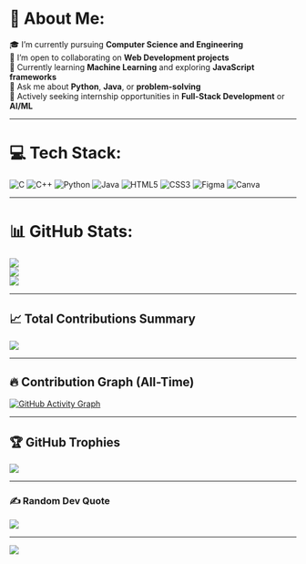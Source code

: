 # 💫 About Me:
🎓 I’m currently pursuing **Computer Science and Engineering**  
🤝 I’m open to collaborating on **Web Development projects**  
🧠 Currently learning **Machine Learning** and exploring **JavaScript frameworks**  
💬 Ask me about **Python**, **Java**, or **problem-solving**  
📌 Actively seeking internship opportunities in **Full-Stack Development** or **AI/ML**  

---

# 💻 Tech Stack:
![C](https://img.shields.io/badge/c-%2300599C.svg?style=for-the-badge&logo=c&logoColor=white)
![C++](https://img.shields.io/badge/c++-%2300599C.svg?style=for-the-badge&logo=c%2B%2B&logoColor=white)
![Python](https://img.shields.io/badge/python-3670A0?style=for-the-badge&logo=python&logoColor=ffdd54)
![Java](https://img.shields.io/badge/java-%23ED8B00.svg?style=for-the-badge&logo=java&logoColor=white)
![HTML5](https://img.shields.io/badge/html5-%23E34F26.svg?style=for-the-badge&logo=html5&logoColor=white)
![CSS3](https://img.shields.io/badge/css3-%231572B6.svg?style=for-the-badge&logo=css3&logoColor=white)
![Figma](https://img.shields.io/badge/figma-%23F24E1E.svg?style=for-the-badge&logo=figma&logoColor=white)
![Canva](https://img.shields.io/badge/Canva-%2300C4CC.svg?style=for-the-badge&logo=Canva&logoColor=white)

---

# 📊 GitHub Stats:
![](https://github-readme-streak-stats.herokuapp.com/?user=AbiAyshwariya&theme=radical&hide_border=true)<br/>
![](https://github-readme-stats.vercel.app/api?username=AbiAyshwariya&theme=radical&hide_border=true&show_icons=true&include_all_commits=true&count_private=true)<br/>
![](https://github-readme-stats.vercel.app/api/top-langs/?username=AbiAyshwariya&theme=radical&hide_border=true&layout=compact)

---

## 📈 Total Contributions Summary
![](https://github-profile-summary-cards.vercel.app/api/cards/profile-details?username=AbiAyshwariya&theme=radical)

---

## 🔥 Contribution Graph (All-Time)
[![GitHub Activity Graph](https://github-readme-activity-graph.vercel.app/graph?username=AbiAyshwariya&theme=dracula)](https://github.com/ashutosh00710/github-readme-activity-graph)

---

## 🏆 GitHub Trophies
![](https://github-profile-trophy.vercel.app/?username=AbiAyshwariya&theme=juicyfresh&no-frame=false&no-bg=true&margin-w=4)

---

### ✍️ Random Dev Quote
![](https://quotes-github-readme.vercel.app/api?type=horizontal&theme=tokyonight)

---

[![](https://visitcount.itsvg.in/api?id=AbiAyshwariya&icon=0&color=5)](https://visitcount.itsvg.in)
